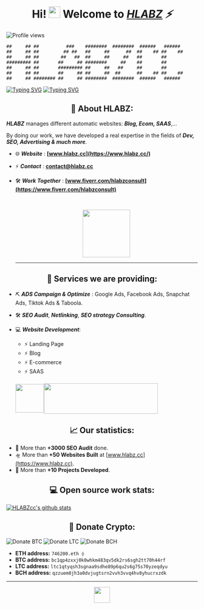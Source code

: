 # <h1 align="center">Hi! <img src="https://media.giphy.com/media/hvRJCLFzcasrR4ia7z/giphy.gif" width="30px" height="30px"> Welcome to ***<a href="https://www.hlabz.cc/" target="_blank">HLABZ</a> ⚡***</h1>

![Profile views](https://gpvc.arturio.dev/hlabzcc) 

```
##     ## ##          ###    ########  ########  ######   ######  
##     ## ##         ## ##   ##     ##      ##  ##    ## ##    ## 
##     ## ##        ##   ##  ##     ##     ##   ##       ##       
######### ##       ##     ## ########     ##    ##       ##       
##     ## ##       ######### ##     ##   ##     ##       ##       
##     ## ##       ##     ## ##     ##  ##      ##    ## ##    ## 
##     ## ######## ##     ## ########  ########  ######   ######                                                                                                                        
```
[![Typing SVG](https://readme-typing-svg.herokuapp.com?color=49D391&lines=💼+WORK+WITH+US)](https://www.hlabz.cc)
[![Typing SVG](https://readme-typing-svg.herokuapp.com?color=49D391&lines=📩+CONTACT+ME)](mailto:contact@hlabz.cc)

## <h2 align="center">🚀 About HLABZ:</h2>

***HLABZ*** manages different automatic websites: ***Blog, Ecom, SAAS***,...  

By doing our work, we have developed a real expertise in the fields of ***Dev, SEO, Advertising & much more***.

- 🌐 ***Website*** : **[www.hlabz.cc](https://www.hlabz.cc/)**
- ⚡️ ***Contact*** : **contact@hlabz.cc**
- 🛠 ***Work Together*** : **[www.fiverr.com/hlabzconsult](https://www.fiverr.com/hlabzconsult)**

  <br />
  <p align="center">
  <a href="https://www.hlabz.cc/"><img src="https://user-images.githubusercontent.com/113842155/195224011-0e8a0959-8e76-4e1e-9dd7-a2eb5a5bd9aa.png" width="125px"></a>
  </p>
  
  <hr />

## <h2 align="center">💼 Services we are providing:</h2>
- ⛏ ***ADS Campaign & Optimize*** : Google Ads, Facebook Ads, Snapchat Ads, Tiktok Ads & Taboola.
- 🛠 ***SEO Audit***, ***Netlinking***, ***SEO strategy Consulting***.
- 💻 ***Website Development***:

  - ⚡ Landing Page
  - ⚡ Blog
  - ⚡ E-commerce
  - ⚡ SAAS
  
  <br />
  <img src="https://user-images.githubusercontent.com/113842155/190999737-646f47ae-3795-47c7-a5a0-86274e5423b1.png" align="center" width="75px" height="75px"><img src="https://user-images.githubusercontent.com/113842155/191000074-3db330e6-8e38-403d-819f-147c5ee273d6.png" align="center" width="300px" height="80px">


## <h2 align="center">📈 Our statistics:</h2>
- 🚀 More than **+3000 SEO Audit** done.
- 🛸 More than **+50 Websites Built** at [www.hlabz.cc](https://www.hlabz.cc).
- 🧨 More than **+10 Projects Developed**.

## <h2 align="center">💻 Open source work stats:</h2>
[![HLABZcc's github stats](https://github-readme-stats.vercel.app/api?username=HLABZcc&theme=tokyonight&show_icons=true)](https://github.com/HLABZcc)

  ## <h2 align="center">🎁 Donate Crypto:</h2>
![Donate BTC](https://user-images.githubusercontent.com/106092954/169848186-ce4f7702-c9ff-4d76-b66f-253156fd7b78.png)  ![Donate LTC](https://user-images.githubusercontent.com/106092954/169848564-e78402e8-6d19-41ec-a0dd-80f0669298bd.png)  ![Donate BCH](https://user-images.githubusercontent.com/106092954/169848724-9c78a57e-7009-49e4-afa3-11d7c93063ea.png)

- **ETH address:** ```746200.eth ⟠```
- **BTC address:** ```bc1qp4zxxj0k0whkm483qv5dk2rs6sgh2tt70h44rf```
- **LTC address:** ```ltc1qtyqsh3sgnaa9sdhe89p6qu2s6g75s70yzeqdyu```
- **BCH address:** ```qzzuem8jh3a0dvjugtsrn2vvh3vvq4hv8yhucrxzdk```
<hr />
  <p align="center">
    <a href="https://www.hlabz.cc/"><img src="https://user-images.githubusercontent.com/113842155/195224448-f56ebf5c-a876-4a4a-b364-250f9220419e.png" width="42px"></a>
  </p>

<!--
**HLABZcc/HLABZcc** is a ✨ _special_ ✨ repository because its `README.md` (this file) appears on your GitHub profile.
-->
